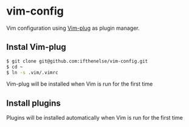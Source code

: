 # vim-config
Vim configuration using [Vim-plug](https://github.com/junegunn/vim-plug) as plugin manager.

## Instal Vim-plug
```zsh
$ git clone git@github.com:ifthenelse/vim-config.git
$ cd ~
$ ln -s .vim/.vimrc
```

Vim-plug will be installed when Vim is run for the first time

## Install plugins
Plugins will be installed automatically when Vim is run for the first time
